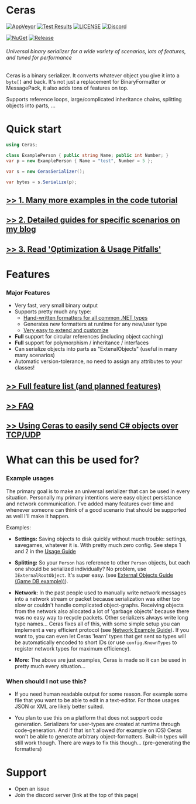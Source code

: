 # Ceras

[![AppVeyor](https://ci.appveyor.com/api/projects/status/github/rikimaru0345/Ceras?branch=master&svg=true)](https://ci.appveyor.com/project/rikimaru0345/ceras/build/artifacts)  [![Test Results](https://img.shields.io/appveyor/tests/rikimaru0345/ceras.svg)](https://ci.appveyor.com/project/rikimaru0345/ceras/build/tests) [![LICENSE](https://img.shields.io/github/license/rikimaru0345/Ceras.svg)](https://github.com/rikimaru0345/Ceras/blob/master/LICENSE) [![Discord](https://discordapp.com/api/guilds/367211057787305985/embed.png)](https://discord.gg/FGaCX4c)

[![NuGet](https://img.shields.io/nuget/v/Ceras.svg?logo=nuget&logoColor=ddd)](https://www.nuget.org/packages/Ceras/)  [![Release](https://img.shields.io/badge/download-70kb%20%5Brelease.zip%5D-blue.svg?logo=appveyor )](https://ci.appveyor.com/project/rikimaru0345/ceras/build/artifacts) 



###### Universal binary serializer for a wide variety of scenarios, lots of features, and tuned for performance 
Ceras is a binary serializer. It converts whatever object you give it into a `byte[]` and back.
It's not just a replacement for BinaryFormatter or MessagePack, it also adds tons of features on top. 

Supports reference loops, large/complicated inheritance chains, splitting objects into parts, ...

# Quick start

```csharp
using Ceras;

class ExamplePerson { public string Name; public int Number; }
var p = new ExamplePerson { Name = "test", Number = 5 };

var s = new CerasSerializer();

var bytes = s.Serialize(p);
```

## [**>> 1. Many more examples in the code tutorial**](https://github.com/rikimaru0345/Ceras/blob/master/samples/LiveTesting/Tutorial.cs)
## [**>> 2. Detailed guides for specific scenarios on my blog**](https://www.rikidev.com/)
## [**>> 3. Read 'Optimization & Usage Pitfalls'**](https://github.com/rikimaru0345/Ceras/wiki/Optimization-&-Pitfalls)


# Features

### Major Features
- Very fast, very small binary output
- Supports pretty much any type:
	- [Hand-written formatters for all common .NET types](https://github.com/rikimaru0345/Ceras/wiki/Full-feature-list-&-planned-features#built-in-types)
	- Generates new formatters at runtime for any new/user type
	- [Very easy to extend and customize](https://www.rikidev.com/extending-ceras-with-a-custom-formatter/)
- **Full** support for circular references (including object caching)
- **Full** support for polymorphism / inheritance / interfaces
- Can serialize objects into parts as "ExtenalObjects" (useful in many many scenarios)
- Automatic version-tolerance, no need to assign any attributes to your classes!

## [**>> Full feature list (and planned features)**](https://github.com/rikimaru0345/Ceras/wiki/Full-feature-list-&-planned-features)
## [**>> FAQ**](https://github.com/rikimaru0345/Ceras/wiki/FAQ)
## [**>> Using Ceras to easily send C# objects over TCP/UDP**](https://rikidev.com/networking-with-ceras-part-1/)

# What can this be used for?

### Example usages
The primary goal is to make an universal serializer that can be used in every situation.
Personally my primary intentions were easy object persistance and network communication.
I've added many features over time and whenever someone can think of a good scenario that should be supported as well I'll make it happen. 

Examples:
- **Settings:**
Saving objects to disk quickly without much trouble: settings, savegames, whatever it  is. With pretty much zero config.
See steps 1 and 2 in the [Usage Guide](https://github.com/rikimaru0345/Ceras/blob/5593ed603630275906dec831eef19564d0a5d94c/LiveTesting/Tutorial.cs#L21)

- **Splitting:**
So your `Person` has reference to other `Person` objects, but each one should be serialized individually?
No problem, use `IExternalRootObject`. It's super easy. (see [External Objects Guide (Game DB example))](https://github.com/rikimaru0345/Ceras/blob/6a435a6c21c31cc9548dcc40b2d2c1d1d35d9000/samples/LiveTesting/Tutorial.cs#L327)).

- **Network:** 
In the past people used to manually write network messages into a network stream or packet because serialization was either too slow or couldn't handle complicated object-graphs.
Receiving objects from the network also allocated a lot of 'garbage objects' because there was no easy way to recycle packets.
Other serializers always write long type names...
Ceras fixes all of this, with some simple setup you can implement a very efficient protocol (see [Network Example Guide](https://rikidev.com/networking-with-ceras-part-1/)).
If you want to, you can even let Ceras 'learn' types that get sent so types will be automatically encoded to short IDs (or use `config.KnownTypes` to register network types for maximum efficiency).

- **More:**
The above are just examples, Ceras is made so it can be used in pretty much every situation...

### When should I not use this?

- If you need human readable output for some reason. For example some file that you want to be able to edit in a text-editor. For those usages JSON or XML are likely better suited.

- You plan to use this on a platform that does not support code generation. Serializers for user-types are created at runtime through code-generation. And if that isn't allowed (for example on iOS) Ceras won't be able to generate arbitrary object-formatters. Built-in types will still work though. There are ways to fix this though... (pre-generating the formatters)


# Support

- Open an issue
- Join the discord server (link at the top of this page)




